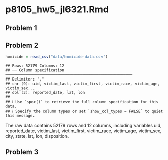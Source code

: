 p8105_hw5_jl6321.Rmd
================

## Problem 1

## Problem 2

``` r
homicide = read_csv("data/homicide-data.csv")
```

    ## Rows: 52179 Columns: 12
    ## ── Column specification ────────────────────────────────────────────────────────
    ## Delimiter: ","
    ## chr (9): uid, victim_last, victim_first, victim_race, victim_age, victim_sex...
    ## dbl (3): reported_date, lat, lon
    ## 
    ## ℹ Use `spec()` to retrieve the full column specification for this data.
    ## ℹ Specify the column types or set `show_col_types = FALSE` to quiet this message.

The raw data contains 52179 rows and 12 columns, including variables
uid, reported_date, victim_last, victim_first, victim_race, victim_age,
victim_sex, city, state, lat, lon, disposition.

## Problem 3
